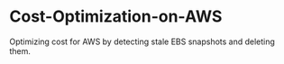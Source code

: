 # Cost-Optimization-on-AWS
Optimizing cost for AWS by detecting stale EBS snapshots and deleting them.
